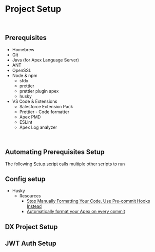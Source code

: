 # Project Setup

<br>

## Prerequisites

- Homebrew
- Git
- Java (for Apex Language Server)
- ANT
- OpenSSL
- Node & npm
  - sfdx
  - prettier
  - prettier plugin apex
  - husky
- VS Code & Extensions
  - Salesforce Extension Pack
  - Prettier - Code formatter
  - Apex PMD
  - ESLint
  - Apex Log analyzer

<br>

## Automating Prerequisites Setup

The following [Setup script](../scripts/bash/DX%20Setup/prereqSetup.sh) calls multiple other scripts to run 


## Config setup

- Husky
  - Resources
    - [Stop Manually Formatting Your Code, Use Pre-commit Hooks Instead](https://betterprogramming.pub/stop-manually-formatting-your-code-dcca34de7b1e)
    - [Automatically format your Apex on every commit](https://medium.com/@charlie_77818/automatically-format-your-apex-on-every-commit-a5b98a2653b5)

## DX Project Setup

## JWT Auth Setup
